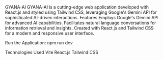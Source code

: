 GYANA-AI
 GYANA-AI is a cutting-edge web application developed with React.js and styled using Tailwind CSS, leveraging Google's Gemini API for sophisticated AI-driven interactions.
 Features
  Employs Google's Gemini API for advanced AI capabilities.
  Facilitates natural language conversations for information retrieval and insights.
  Created with React.js and Tailwind CSS for a modern and responsive user interface.

Run the Application:
npm run dev

Technologies Used
Vite
React.js
Tailwind CSS
